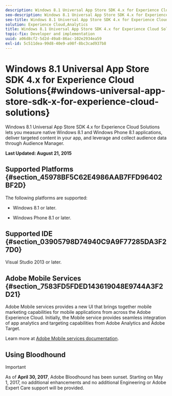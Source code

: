 ```yaml
---
description: Windows 8.1 Universal App Store SDK 4.x for Experience Cloud Solutions lets you measure native Windows 8.1 and Windows Phone 8.1 applications, deliver targeted content within your app, and leverage and collect audience data through Audience Manager.
seo-description: Windows 8.1 Universal App Store SDK 4.x for Experience Cloud Solutions lets you measure native Windows 8.1 and Windows Phone 8.1 applications, deliver targeted content within your app, and leverage and collect audience data through Audience Manager.
seo-title: Windows 8.1 Universal App Store SDK 4.x for Experience Cloud Solutions
solution: Experience Cloud,Analytics
title: Windows 8.1 Universal App Store SDK 4.x for Experience Cloud Solutions
topic-fix: Developer and implementation
uuid: a06d8cf2-5d2d-49a8-86ac-102e2934ea59
exl-id: 5c511dea-99d8-40e9-a98f-8bc3cad937b8
---
```

# Windows 8.1 Universal App Store SDK 4.x for Experience Cloud Solutions{#windows-universal-app-store-sdk-x-for-experience-cloud-solutions}

Windows 8.1 Universal App Store SDK 4.x for Experience Cloud Solutions lets you measure native Windows 8.1 and Windows Phone 8.1 applications, deliver targeted content in your app, and leverage and collect audience data through Audience Manager.

**Last Updated: August 21, 2015**

## Supported Platforms {#section_45978BF5C62E4986AAB7FFD96402BF2D}

The following platforms are supported:

* Windows 8.1 or later.

* Windows Phone 8.1 or later.

## Supported IDE {#section_03905798D74940C9A9F77285DA3F27D0}

Visual Studio 2013 or later.

## Adobe Mobile Services {#section_7583FD5FDED143619048E9744A3F2D21}

Adobe Mobile services provides a new UI that brings together mobile marketing capabilities for mobile applications from across the Adobe Experience Cloud. Initially, the Mobile service provides seamless integration of app analytics and targeting capabilities from Adobe Analytics and Adobe Target.

Learn more at [Adobe Mobile services documentation](/help/using/home.md). 

## Using Bloodhound

>[!IMPORTANT]
>
>As of **April 30, 2017**, Adobe Bloodhound has been sunset. Starting on May 1, 2017, no additional enhancements and no additional Engineering or Adobe Expert Care support will be provided.
